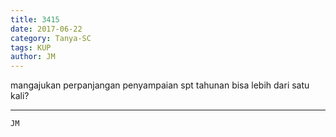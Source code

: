 ```yaml
---
title: 3415
date: 2017-06-22
category: Tanya-SC
tags: KUP
author: JM
---
```


mangajukan perpanjangan penyampaian spt tahunan bisa lebih dari satu kali?

---



`JM`
